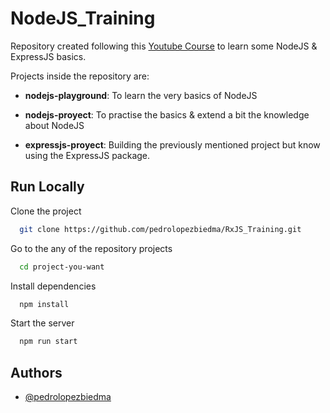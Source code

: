 # NodeJS_Training

Repository created following this [Youtube Course](https://www.youtube.com/playlist?list=PL4cUxeGkcC9ib4HsrXEYpQnTOTZE1x0uc) to learn some NodeJS & ExpressJS basics.

Projects inside the repository are:

- **nodejs-playground**: To learn the very basics of NodeJS

- **nodejs-proyect**: To practise the basics & extend a bit the knowledge about NodeJS

- **expressjs-proyect**: Building the previously mentioned project but know using the ExpressJS package.

## Run Locally

Clone the project

```bash
  git clone https://github.com/pedrolopezbiedma/RxJS_Training.git
```

Go to the any of the repository projects

```bash
  cd project-you-want
```

Install dependencies

```bash
  npm install
```

Start the server

```bash
  npm run start
```

## Authors

- [@pedrolopezbiedma](https://github.com/pedrolopezbiedma)
